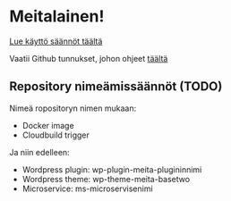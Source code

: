 # Meitalainen! 

[Lue käyttö säännöt täältä](https://github.com/meidan-it-ja-talous-oy/.github/blob/master/README.md)

Vaatii Github tunnukset, johon ohjeet [täältä](https://meitafi.sharepoint.com/:w:/s/Meita-Intra/EVqPVCA8615Lhuim4gh7AsUBQCLEEgnMxM5ejVle7VPLQQ?e=OnuLe7)

## Repository nimeämissäännöt (TODO)

Nimeä ropositoryn nimen mukaan:
- Docker image
- Cloudbuild trigger

Ja niin edelleen:
- Wordpress plugin: wp-plugin-meita-plugininnimi
- Wordpress theme: wp-theme-meita-basetwo
- Microservice: ms-microservisenimi
